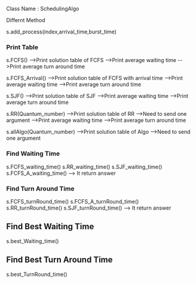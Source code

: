 Class Name : SchedulingAlgo

Differnt Method

s.add_process(index,arrival_time,burst_time)

###   Print Table   ###
s.FCFS()
-->Print solution table of FCFS
-->Print average waiting time
-->Print average turn around time

s.FCFS_Arrival()
-->Print solution table of FCFS with arrival time
-->Print average waiting time
-->Print average turn around time

s.SJF()
-->Print solution table of SJF
-->Print average waiting time
-->Print average turn around time

s.RR(Quantum_number)
-->Print solution table of RR
-->Need to send one argument
-->Print average waiting time
-->Print average turn around time

s.allAlgo(Quantum_number)
-->Print solution table of Algo
-->Need to send one argument


###  Find Waiting Time   ###   
s.FCFS_waiting_time()
s.RR_waiting_time()
s.SJF_waiting_time()
s.FCFS_A_waiting_time()
--> It return answer


### Find Turn Around Time   ###
s.FCFS_turnRound_time()
s.FCFS_A_turnRound_time()
s.RR_turnRound_time()
s.SJF_turnRound_time()
--> It return answer

## Find Best Waiting Time  ###
s.best_Waiting_time()


## Find Best Turn Around Time  ###
s.best_TurnRound_time()
